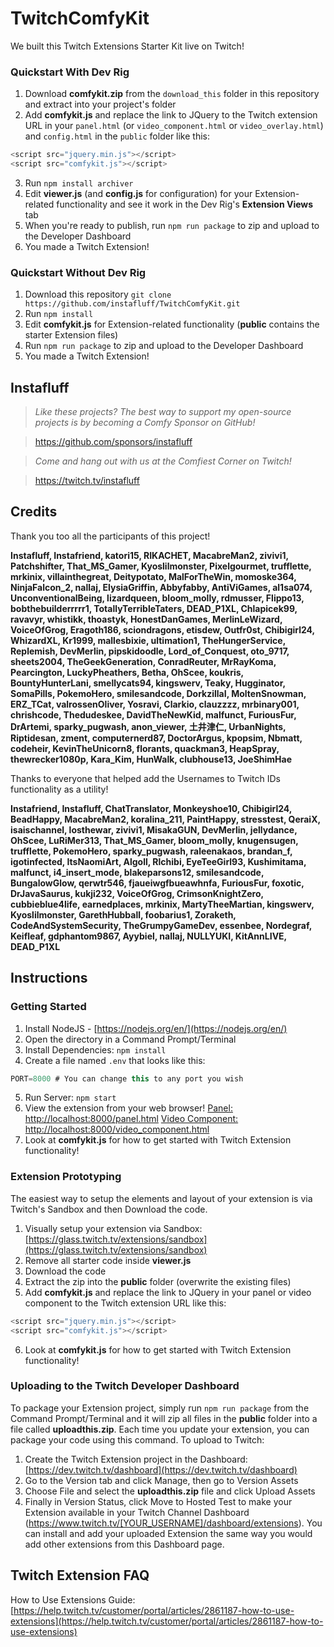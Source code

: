 # TwitchComfyKit
We built this Twitch Extensions Starter Kit live on Twitch!

### Quickstart With Dev Rig ###
1. Download **comfykit.zip** from the `download_this` folder in this repository and extract into your project's folder
2. Add **comfykit.js** and replace the link to JQuery to the Twitch extension URL in your `panel.html` (or `video_component.html` or `video_overlay.html`) and `config.html` in the `public` folder like this:
```javascript
<script src="jquery.min.js"></script>
<script src="comfykit.js"></script>
```
3. Run `npm install archiver`
4. Edit **viewer.js** (and **config.js** for configuration) for your Extension-related functionality and see it work in the Dev Rig's **Extension Views** tab
5. When you're ready to publish, run `npm run package` to zip and upload to the Developer Dashboard
6. You made a Twitch Extension!

### Quickstart Without Dev Rig ###
1. Download this repository `git clone https://github.com/instafluff/TwitchComfyKit.git`
2. Run `npm install`
3. Edit **comfykit.js** for Extension-related functionality (**public** contains the starter Extension files)
4. Run `npm run package` to zip and upload to the Developer Dashboard
5. You made a Twitch Extension!


## Instafluff ##
> *Like these projects? The best way to support my open-source projects is by becoming a Comfy Sponsor on GitHub!*

> https://github.com/sponsors/instafluff

> *Come and hang out with us at the Comfiest Corner on Twitch!*

> https://twitch.tv/instafluff

## Credits ##
Thank you too all the participants of this project!

**Instafluff, Instafriend, katori15, RIKACHET, MacabreMan2, zivivi1, Patchshifter, That_MS_Gamer, Kyoslilmonster, Pixelgourmet, trufflette, mrkinix, villainthegreat, Deitypotato, MalForTheWin, momoske364, NinjaFalcon_2, nallaj, ElysiaGriffin, Abbyfabby, AntiViGames, al1sa074, UnconventionalBeing, lizardqueen, bloom_molly, rdmusser, Flippo13, bobthebuilderrrrr1, TotallyTerribleTaters, DEAD_P1XL, Chlapicek99, ravavyr, whistikk, thoastyk, HonestDanGames, MerlinLeWizard, VoiceOfGrog, Eragoth186, sciondragons, etisdew, Outfr0st, Chibigirl24, WhizardXL, Kr1999, mallesbixie, ultimation1, TheHungerService, Replemish, DevMerlin, pipskidoodle, Lord_of_Conquest, oto_9717, sheets2004, TheGeekGeneration, ConradReuter, MrRayKoma, Pearcington, LuckyPheathers, Betha, OhScee, koukris, BountyHunterLani, smellycats94, kingswerv, Teaky, Hugginator, SomaPills, PokemoHero, smilesandcode, DorkzillaI, MoltenSnowman, ERZ_TCat, valrossenOliver, Yosravi, Clarkio, clauzzzz, mrbinary001, chrishcode, Thedudeskee, DavidTheNewKid, malfunct, FuriousFur, DrArtemi, sparky_pugwash, anon_viewer, 土井津仁, UrbanNights, Riptidesan, zment, computernerd87, DoctorArgus, kpopsim, Nbmatt, codeheir, KevinTheUnicorn8, florants, quackman3, HeapSpray, thewrecker1080p, Kara_Kim, HunWalk, clubhouse13, JoeShimHae**

Thanks to everyone that helped add the Usernames to Twitch IDs functionality as a utility!

**Instafriend, Instafluff, ChatTranslator, Monkeyshoe10, Chibigirl24, BeadHappy, MacabreMan2, koralina_211, PaintHappy, stresstest, QeraiX, isaischannel, losthewar, zivivi1, MisakaGUN, DevMerlin, jellydance, OhScee, LuRiMer313, That_MS_Gamer, bloom_molly, knugensugen, trufflette, PokemoHero, sparky_pugwash, raleenakaos, brandan_f, igotinfected, ItsNaomiArt, Algoll, Rlchibi, EyeTeeGirl93, Kushimitama, malfunct, i4_insert_mode, blakeparsons12, smilesandcode, BungalowGlow, qerwtr546, fjaueiwgfbueawhnfa, FuriousFur, foxotic, DrJavaSaurus, kukji232, VoiceOfGrog, CrimsonKnightZero, cubbieblue4life, earnedplaces, mrkinix, MartyTheeMartian, kingswerv, Kyoslilmonster, GarethHubball, foobarius1, Zoraketh, CodeAndSystemSecurity, TheGrumpyGameDev, essenbee, Nordegraf, Keifleaf, gdphantom9867, Ayybiel, nallaj, NULLYUKI, KitAnnLIVE, DEAD_P1XL**

## Instructions ##

### Getting Started ###
1. Install NodeJS - [https://nodejs.org/en/](https://nodejs.org/en/)
2. Open the directory in a Command Prompt/Terminal
3. Install Dependencies: `npm install`
4. Create a file named `.env` that looks like this:
```javascript
PORT=8000 # You can change this to any port you wish
```
5. Run Server: `npm start`
6. View the extension from your web browser! [Panel: http://localhost:8000/panel.html](http://localhost:8000) [Video Component: http://localhost:8000/video_component.html](http://localhost:8000/video_component.html)
7. Look at **comfykit.js** for how to get started with Twitch Extension functionality!

### Extension Prototyping ###
The easiest way to setup the elements and layout of your extension is via Twitch's Sandbox and then Download the code.
1. Visually setup your extension via Sandbox: [https://glass.twitch.tv/extensions/sandbox](https://glass.twitch.tv/extensions/sandbox)
2. Remove all starter code inside **viewer.js**
3. Download the code
4. Extract the zip into the **public** folder (overwrite the existing files)
5. Add **comfykit.js** and replace the link to JQuery in your panel or video component to the Twitch extension URL like this:
```javascript
<script src="jquery.min.js"></script>
<script src="comfykit.js"></script>
```
6. Look at **comfykit.js** for how to get started with Twitch Extension functionality!

### Uploading to the Twitch Developer Dashboard ###
To package your Extension project, simply run `npm run package` from the Command Prompt/Terminal and it will zip all files in the **public** folder into a file called **uploadthis.zip**. Each time you update your extension, you can package your code using this command.
To upload to Twitch:
1. Create the Twitch Extension project in the Dashboard: [https://dev.twitch.tv/dashboard](https://dev.twitch.tv/dashboard)
2. Go to the Version tab and click Manage, then go to Version Assets
3. Choose File and select the **uploadthis.zip** file and click Upload Assets
4. Finally in Version Status, click Move to Hosted Test to make your Extension available in your Twitch Channel Dashboard (https://www.twitch.tv/[YOUR_USERNAME]/dashboard/extensions). You can install and add your uploaded Extension the same way you would add other extensions from this Dashboard page.

## Twitch Extension FAQ ##
How to Use Extensions Guide: [https://help.twitch.tv/customer/portal/articles/2861187-how-to-use-extensions](https://help.twitch.tv/customer/portal/articles/2861187-how-to-use-extensions)
